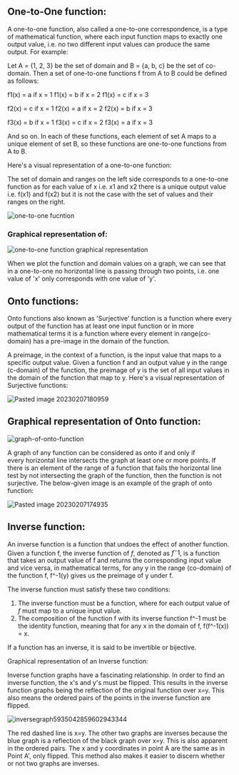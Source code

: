 ## One-to-One function:

A one-to-one function, also called a one-to-one correspondence, is a type of mathematical function, where each input function maps to exactly one output value, i.e. no two different input values can produce the same output. For example:

Let A = {1, 2, 3} be the set of domain and B = {a, b, c} be the set of co-domain. Then a set of one-to-one functions f from A to B could be defined as follows:

f1(x) = a if x = 1 
f1(x) = b if x = 2 
f1(x) = c if x = 3

f2(x) = c if x = 1 
f2(x) = a if x = 2 
f2(x) = b if x = 3

f3(x) = b if x = 1 
f3(x) = c if x = 2 
f3(x) = a if x = 3

And so on. In each of these functions, each element of set A maps to a unique element of set B, so these functions are one-to-one functions from A to B. 

Here's a visual representation of a one-to-one function:

The set of domain and ranges on the left side corresponds to a one-to-one function as for each value of x i.e. x1 and x2 there is a unique output value i.e. f(x1) and f(x2) but it is not the case with the set of values and their ranges on the right.

![one-to-one fucntion](https://user-images.githubusercontent.com/124640512/218214299-7e5b1344-a488-43f5-86ee-d6c8ba8f29f3.png)


### Graphical representation of:

![one-to-one function graphical representation](https://user-images.githubusercontent.com/124640512/218214322-94fe05bc-0355-440c-aea8-4060eb80efee.png)


When we plot the function and domain values on a graph, we can see that in a  one-to-one no horizontal line is passing through two points, i.e. one value of 'x' only corresponds with one value of 'y'.


## Onto functions:

Onto functions also known as 'Surjective' function is a function where every output of the function has at least one input function or in more mathematical terms it is a function where every element in range(co-domain) has a pre-image in the domain of the function.

A preimage, in the context of a function, is the input value that maps to a specific output value. Given a function f and an output value y in the range (c-domain) of the function, the preimage of y is the set of all input values in the domain of the function that map to y. Here's a visual representation of Surjective functions:

![Pasted image 20230207180959](https://user-images.githubusercontent.com/124640512/218214649-29e9a466-e7b3-4fb8-b704-5bcdba87de73.png)


## Graphical representation of Onto function:

![graph-of-onto-function](https://user-images.githubusercontent.com/124640512/218215132-55429c0a-3056-4aa2-bb1c-472e2ff6457f.png)


A graph of any function can be considered as onto if and only if every horizontal line intersects the graph at least one or more points. If there is an element of the range of a function that fails the horizontal line test by not intersecting the graph of the function, then the function is not surjective. The below-given image is an example of the graph of onto function:



![Pasted image 20230207174935](https://user-images.githubusercontent.com/124640512/218214340-12f9377f-c169-483f-9c52-d7e8d020cab1.png)



## Inverse function:

An inverse function is a function that undoes the effect of another function. Given a function f, the inverse function of $f$, denoted as $f^-1$, is a function that takes an output value of f and returns the corresponding input value and vice versa, in mathematical terms, for any y in the range (co-domain) of the function f, f^-1(y) gives us the preimage of y under f.

The inverse function must satisfy these two conditions:

1. The inverse function must be a function, where for each output value of $f$ must map to a unique input value.
2. The composition of the function f with its inverse function f^-1 must be the identity function, meaning that for any x in the domain of f, f(f^-1(x)) = x.

If a function has an inverse, it is said to be invertible or bijective.

Graphical representation of an Inverse function:

Inverse function graphs have a fascinating relationship. In order to find an inverse function, the x's and y's must be flipped. This results in the inverse function graphs being the reflection of the original function over x=y. This also means the ordered pairs of the points in the inverse function are flipped.


![inversegraph5935042859602943344](https://user-images.githubusercontent.com/124640512/218214375-fa0367ec-6a1a-42fe-b7c1-b3041d9cc57c.png)


The red dashed line is x=y. The other two graphs are inverses because the blue graph is a reflection of the black graph over x=y. This is also apparent in the ordered pairs. The x and y coordinates in point A are the same as in Point A', only flipped. This method also makes it easier to discern whether or not two graphs are inverses.
